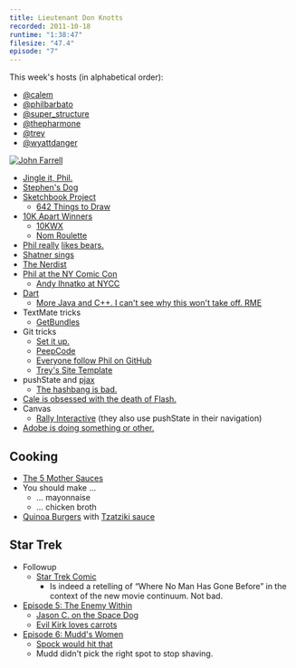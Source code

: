 ```yaml
---
title: Lieutenant Don Knotts
recorded: 2011-10-18
runtime: "1:38:47"
filesize: "47.4"
episode: "7"
---
```


This week's hosts (in alphabetical order):

- [@calem](https://twitter.com/calem)
- [@philbarbato](https://twitter.com/philbarbato)
- [@super_structure](https://twitter.com/super_structure)
- [@thepharmone](https://twitter.com/thepharmone)
- [@trey](https://twitter.com/trey)
- [@wyattdanger](https://twitter.com/wyattdanger)

[![John Farrell](https://f005.backblazeb2.com/file/piepworks-cdn/jawgrind/Jawgrind-Episode-7.jpg)](http://en.memory-alpha.org/wiki/John_Farrell)

- [Jingle it, Phil.](http://philbarbato.tumblr.com/post/11579568269/i-decided-to-do-a-jingle-theme-song-intro-for-this)
- [Stephen's Dog](http://instagr.am/p/QQNKZ/)
- [Sketchbook Project](http://www.arthousecoop.com/projects/sketchbookproject)
  - [642 Things to Draw](http://instagr.am/p/Pg14z/)
- [10K Apart Winners](http://10k.aneventapart.com/)
  - [10KWX](http://midnightcheese.com/wx/)
  - [Nom Roulette](http://nomroulette.com/)
- [Phil really](http://philbarbato.tumblr.com/) [likes bears.](http://threesixtyfivebears.com/)
- [Shatner sings](http://en.wikipedia.org/wiki/Has_Been)
- [The Nerdist](http://www.nerdist.com/)
- [Phil at the NY Comic Con](http://nycc11.mapyourshow.com/5_0/sessions/sessiondetails.cfm?ScheduledSessionID=1BA8)
  - [Andy Ihnatko at NYCC](http://5by5.tv/ia/4-misinterpreted-as-creepy)
- [Dart](<http://en.wikipedia.org/wiki/Dart_(programming_language)>)
  - [More Java and C++. I can't see why this won't take off. RME](https://mlkshk.com/p/88BZ)
- TextMate tricks
  - [GetBundles](http://solutions.trey.cc/2009/02/25/installing-getbundles-on-a-fresh-copy-of-textmate/)
- Git tricks
  - [Set it up.](http://solutions.trey.cc/2009/03/09/a-happy-git-environment-on-osx-leopard/)
  - [PeepCode](http://peepcode.com/products/git)
  - [Everyone follow Phil on GitHub](https://github.com/philbarbato)
  - [Trey's Site Template](https://github.com/trey/site-template)
- pushState and [pjax](http://pjax.heroku.com/)
  - [The hashbang is bad.](http://danwebb.net/2011/5/28/it-is-about-the-hashbangs)
- [Cale is obsessed with the death of Flash.](http://iswifter.net/)
- Canvas
  - [Rally Interactive](http://beta.rallyinteractive.com/) (they also use pushState in their navigation)
- [Adobe is doing something or other.](http://blogs.adobe.com/jnack/2011/10/css-shaders-hell-yeah.html)

## Cooking

- [The 5 Mother Sauces](http://luvintkandtj.hubpages.com/hub/The-Five-Mother-Sauces)
- You should make &hellip;
  - &hellip; mayonnaise
  - &hellip; chicken broth
- [Quinoa Burgers](http://eggandtoast.com/trey/card/223/) with [Tzatziki sauce](http://eggandtoast.com/trey/card/225/)

## Star Trek

- Followup
  - [Star Trek Comic](http://www.comixology.com/sku/JUL110308/Star-Trek-Ongoing-1)
    - Is indeed a retelling of “Where No Man Has Gone Before” in the context of the new movie continuum. Not bad.
- [Episode 5: The Enemy Within](<http://en.wikipedia.org/wiki/The_Enemy_Within_(Star_Trek)>)
  - [Jason C. on the Space Dog](http://www.jasoncoleman.net/2011/10/18/space-dog/)
  - [Evil Kirk loves carrots](https://f005.backblazeb2.com/file/piepworks-cdn/jawgrind/Star-Trek-Gifs/TOS/episode-5-carrot.gif)
- [Episode 6: Mudd's Women](http://en.wikipedia.org/wiki/Mudd%27s_Women)
  - [Spock would hit that](https://f005.backblazeb2.com/file/piepworks-cdn/jawgrind/Star-Trek-Gifs/TOS/episode-6-spock-would-hit-that.gif)
  - Mudd didn't pick the right spot to stop shaving.
